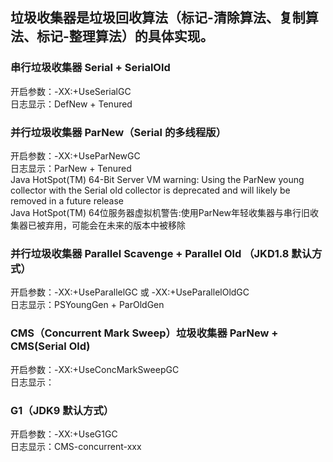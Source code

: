 ## 垃圾收集器是垃圾回收算法（标记-清除算法、复制算法、标记-整理算法）的具体实现。

### 串行垃圾收集器 Serial + SerialOld
开启参数：-XX:+UseSerialGC  
日志显示：DefNew + Tenured

### 并行垃圾收集器 ParNew（Serial 的多线程版）
开启参数：-XX:+UseParNewGC  
日志显示：ParNew + Tenured  
Java HotSpot(TM) 64-Bit Server VM warning: Using the ParNew young collector with the Serial old collector is deprecated and will likely be removed in a future release  
Java HotSpot(TM) 64位服务器虚拟机警告:使用ParNew年轻收集器与串行旧收集器已被弃用，可能会在未来的版本中被移除  

### 并行垃圾收集器 Parallel Scavenge + Parallel Old （JKD1.8 默认方式）
开启参数：-XX:+UseParallelGC 或 -XX:+UseParallelOldGC  
日志显示：PSYoungGen + ParOldGen  

### CMS（Concurrent Mark Sweep）垃圾收集器 ParNew + CMS(Serial Old)
开启参数：-XX:+UseConcMarkSweepGC  
日志显示：  

### G1（JDK9 默认方式）
开启参数：-XX:+UseG1GC  
日志显示：CMS-concurrent-xxx  
